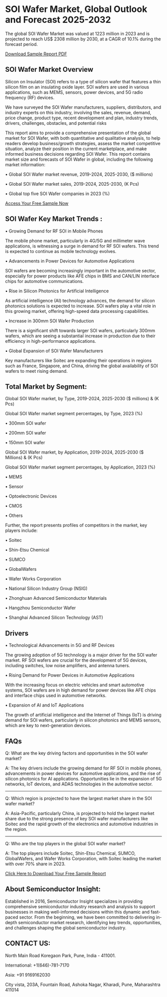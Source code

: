 <h1>SOI Wafer Market, Global Outlook and Forecast 2025-2032</h1>

The global SOI Wafer Market was valued at 1223 million in 2023 and is projected to reach US$ 2308 million by 2030, at a CAGR of 10.1% during the forecast period.

[Download Sample Report PDF](https://semiconductorinsight.com/download-sample-report/?product_id=92849)

<h2>SOI Wafer Market Overview</h2>

Silicon on Insulator (SOI) refers to a type of silicon wafer that features a thin silicon film on an insulating oxide layer. SOI wafers are used in various applications, such as MEMS, sensors, power devices, and 5G radio frequency (RF) devices.

We have surveyed the SOI Wafer manufacturers, suppliers, distributors, and industry experts on this industry, involving the sales, revenue, demand, price change, product type, recent development and plan, industry trends, drivers, challenges, obstacles, and potential risks

This report aims to provide a comprehensive presentation of the global market for SOI Wafer, with both quantitative and qualitative analysis, to help readers develop business/growth strategies, assess the market competitive situation, analyze their position in the current marketplace, and make informed business decisions regarding SOI Wafer. This report contains market size and forecasts of SOI Wafer in global, including the following market information:

•	Global SOI Wafer market revenue, 2019-2024, 2025-2030, ($ millions)

•	Global SOI Wafer market sales, 2019-2024, 2025-2030, (K Pcs)

•	Global top five SOI Wafer companies in 2023 (%)

[Access Your Free Sample Now](https://semiconductorinsight.com/report/soi-wafer-market/)

<h2>SOI Wafer Key Market Trends  :</h2>

•	Growing Demand for RF SOI in Mobile Phones

The mobile phone market, particularly in 4G/5G and millimeter wave applications, is witnessing a surge in demand for RF SOI wafers. This trend is expected to continue as mobile technology evolves.

•	Advancements in Power Devices for Automotive Applications

SOI wafers are becoming increasingly important in the automotive sector, especially for power products like AFE chips in BMS and CAN/LIN interface chips for automotive communications.

•	Rise in Silicon Photonics for Artificial Intelligence

As artificial intelligence (AI) technology advances, the demand for silicon photonics solutions is expected to increase. SOI wafers play a vital role in this growing market, offering high-speed data processing capabilities.

•	Increase in 300mm SOI Wafer Production

There is a significant shift towards larger SOI wafers, particularly 300mm wafers, which are seeing a substantial increase in production due to their efficiency in high-performance applications.

•	Global Expansion of SOI Wafer Manufacturers

Key manufacturers like Soitec are expanding their operations in regions such as France, Singapore, and China, driving the global availability of SOI wafers to meet rising demand.

<h2>Total Market by Segment:</h2>

Global SOI Wafer market, by Type, 2019-2024, 2025-2030 ($ millions) & (K Pcs)

Global SOI Wafer market segment percentages, by Type, 2023 (%)

•	300mm SOI wafer

•	200mm SOI wafer

•	150mm SOI wafer

Global SOI Wafer market, by Application, 2019-2024, 2025-2030 ($ Millions) & (K Pcs)

Global SOI Wafer market segment percentages, by Application, 2023 (%)

•	MEMS

•	Sensor

•	Optoelectronic Devices

•	CMOS

•	Others

Further, the report presents profiles of competitors in the market, key players include:

•	Soitec

•	Shin-Etsu Chemical

•	SUMCO

•	GlobalWafers

•	Wafer Works Corporation

•	National Silicon Industry Group (NSIG)

•	Zhonghuan Advanced Semiconductor Materials

•	Hangzhou Semiconductor Wafer

•	Shanghai Advanced Silicon Technology (AST)

<h2>Drivers</h2>

•	Technological Advancements in 5G and RF Devices

The growing adoption of 5G technology is a major driver for the SOI wafer market. RF SOI wafers are crucial for the development of 5G devices, including switches, low noise amplifiers, and antenna tuners.

•	Rising Demand for Power Devices in Automotive Applications

With the increasing focus on electric vehicles and smart automotive systems, SOI wafers are in high demand for power devices like AFE chips and interface chips used in automotive networks.

•	Expansion of AI and IoT Applications

The growth of artificial intelligence and the Internet of Things (IoT) is driving demand for SOI wafers, particularly in silicon photonics and MEMS sensors, which are key to next-generation devices.

<h2>FAQs</h2>

Q: What are the key driving factors and opportunities in the SOI wafer market?

A: The key drivers include the growing demand for RF SOI in mobile phones, advancements in power devices for automotive applications, and the rise of silicon photonics for AI applications. Opportunities lie in the expansion of 5G networks, IoT devices, and ADAS technologies in the automotive sector.

________________________________________

Q: Which region is projected to have the largest market share in the SOI wafer market?

A: Asia-Pacific, particularly China, is projected to hold the largest market share due to the strong presence of key SOI wafer manufacturers like Soitec and the rapid growth of the electronics and automotive industries in the region.

________________________________________

Q: Who are the top players in the global SOI wafer market?

A: The top players include Soitec, Shin-Etsu Chemical, SUMCO, GlobalWafers, and Wafer Works Corporation, with Soitec leading the market with over 70% share in 2023.

[Click Here to Download Your Free Sample Report ](https://semiconductorinsight.com/download-sample-report/?product_id=92849)

<h2>About Semiconductor Insight:</h2>

Established in 2016, Semiconductor Insight specializes in providing comprehensive semiconductor industry research and analysis to support businesses in making well-informed decisions within this dynamic and fast-paced sector. From the beginning, we have been committed to delivering in-depth semiconductor market research, identifying key trends, opportunities, and challenges shaping the global semiconductor industry.

<h2>CONTACT US:</h2>

North Main Road Koregaon Park, Pune, India - 411001.

International: +1(646)-781-7170

Asia: +91 9169162030

City vista, 203A, Fountain Road, Ashoka Nagar, Kharadi, Pune, Maharashtra 411014


